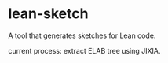 # lean-sketch

A tool that generates sketches for Lean code.

current process: extract ELAB tree using JIXIA.

